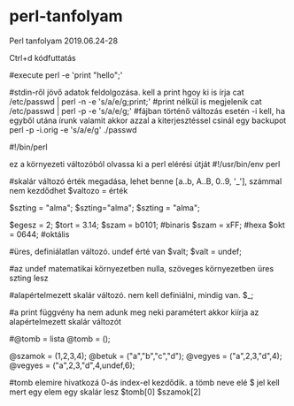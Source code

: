 # perl-tanfolyam
Perl tanfolyam 2019.06.24-28


Ctrl+d kódfuttatás


#execute
perl -e 'print "hello";' 


#stdin-ről jövő adatok feldolgozása. kell a print hgoy ki is írja
cat /etc/passwd | perl -n -e 's/a/e/g;print;'
#print nélkül is megjelenik
cat /etc/passwd | perl -p -e 's/a/e/g;'
#fájban történő változás esetén -i kell, ha egyből utána írunk valamit akkor azzal a kiterjesztéssel csinál egy backupot
perl -p -i.orig -e 's/a/e/g' ./passwd

#!/bin/perl

ez a környezeti változóból olvassa ki a perl elérési útját
#!/usr/bin/env perl  



#skalár változó érték megadása, lehet benne [a..b, A..B, 0..9, '_'], számmal nem kezdődhet
$valtozo = érték

$szting = "alma";
$szting="alma";
$szting             =                "alma";

$egesz = 2;
$tort = 3.14;
$szam = b0101;   #binaris
$szam = xFF;     #hexa
$okt = 0644;     #oktális

#üres, definiálatlan változó. undef érté van
$valt;
$valt = undef;


#az undef matematikai környezetben nulla, szöveges környezetben üres szting lesz

#alapértelmezett skalár változó. nem kell definiálni, mindig van.
$_;

#a print függvény ha nem adunk meg neki paramétert akkor kiírja az alapértelmezett skalár változót


#@tomb = lista
@tomb = ();

@szamok = (1,2,3,4);
@betuk = ("a","b","c","d");
@vegyes = ("a",2,3,"d",4);
@vegyes = ("a",2,3,"d",4,undef,6);


#tomb elemire hivatkozá 0-ás index-el kezdődik. a tömb neve elé $ jel kell mert egy elem egy skalár lesz
$tomb[0]
$szamok[2]


